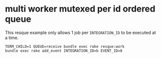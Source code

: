 # multi worker mutexed per id ordered queue

This resque example only allows 1 job per `INTEGRATION_ID` to be executed at a time.

    TERM_CHILD=1 QUEUE=receive bundle exec rake resque:work
    bundle exec rake add_event INTEGRATION_ID=b EVENT_ID=8

